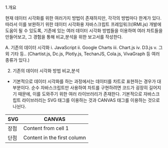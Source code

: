1.개요

현재 데이터 시각화를 위한 여러가지 방법이 존재하지만, 각각의 방법마다 한계가 있다. 따라서 이를 보완하기 위한 데이터 시각화용 자바스크립트 프레임워크(IRMI.js) 개발에  도움이 될 수 있도록, 기존에 있는 여러 데이터 시각화 방법들을 이용하여 여러 차트들을 만들어보고, 그 경험을 통해 비교,분석을 위한 보고서를 작성한다.

  A. 기존의 데이터 시각화 
    i. JavaScript
    ii. Google Charts
    iii. Chart.js
    iv. D3.js
    v. 그 외 기타 등.. (Chartist.js, Dc.js, Plotly.js, TechanJS, Cola.js, VivaGraph 등 여러 종류가 있다.)
    
    
 2. 기존의 데이터 시각화 방법 비교,분석
 - 기본적으로 데이터 시각화를 하는 과정에서는 데이터를 차트로 표현하는 경우가 대부분이다. 순수 자바스크립트만 사용하여 차트를 구현하려면 코드가 굉장히 길어지기 때문에, 이를 도와주기 위한 여러 라이브러리가 존재한다. 기본적으로 자바스크립트 라이브러리는 SVG 태그를 이용하는 것과 CANVAS 태그를 이용하는 것으로 나뉜다.
 
| SVG | CANVAS
------------ | -------------
장점 | Content from cell 1 | Content from cell 2
단점 | Content in the first column | Content in the second column
